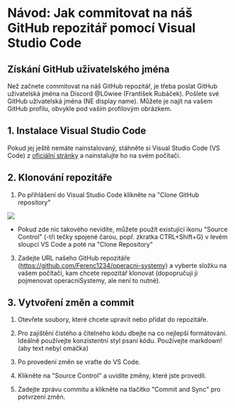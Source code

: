# Návod: Jak commitovat na náš GitHub repozitář pomocí Visual Studio Code

## Získání GitHub uživatelského jména

Než začnete commitovat na náš GitHub repozitář, je třeba poslat GitHub uživatelská jména na Discord @L0wiee (František Rubáček). Pošlete své GitHub uživatelská jména (NE display name). Můžete je najít na vašem GitHub profilu, obvykle pod vaším profilovým obrázkem.

## 1. Instalace Visual Studio Code

Pokud jej ještě nemáte nainstalovaný, stáhněte si Visual Studio Code (VS Code) z [oficiální stránky](https://code.visualstudio.com/) a nainstalujte ho na svém počítači.

## 2. Klonování repozitáře

1. Po přihlášení do Visual Studio Code klikněte na "Clone GitHub repository"

<img src="https://github.com/Ferenc1234/operacni-systemy/blob/main/obrazky/vscode1.png">

   - Pokud zde nic takového nevidíte, můžete použít existující ikonu "Source Control" (-tři tečky spojené čarou, popř. zkratka CTRL+Shift+G) v levém sloupci VS Code a poté na "Clone Repository"

3. Zadejte URL našeho GitHub repozitáře (https://github.com/Ferenc1234/operacni-systemy) a vyberte složku na vašem počítači, kam chcete repozitář klonovat (dopopručuji ji pojmenovat operacniSystemy, ale není to nutné).

## 3. Vytvoření změn a commit

1. Otevřete soubory, které chcete upravit nebo přidat do repozitáře.

2. Pro zajištění čistého a čitelného kódu dbejte na co nejlepší formátování. Ideálně používejte konzistentní styl psaní kódu. Používejte markdown! (aby text nebyl omáčka)

3. Po provedení změn se vraťte do VS Code.

4. Klikněte na "Source Control" a uvidíte změny, které jste provedli.

5. Zadejte zprávu commitu a klikněte na tlačítko "Commit and Sync" pro potvrzení změn.